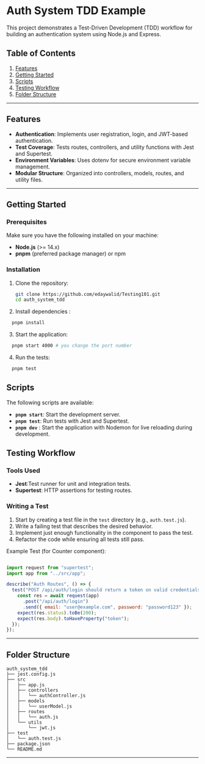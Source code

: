 # Auth System TDD Example

This project demonstrates a Test-Driven Development (TDD) workflow for building an authentication system using Node.js and Express.

## Table of Contents

1. [Features](#features)
2. [Getting Started](#getting-started)
3. [Scripts](#scripts)
4. [Testing Workflow](#testing-workflow)
5. [Folder Structure](#folder-structure)

---

## Features

- **Authentication**: Implements user registration, login, and JWT-based authentication.
- **Test Coverage**: Tests routes, controllers, and utility functions with Jest and Supertest.
- **Environment Variables**: Uses dotenv for secure environment variable management.
- **Modular Structure**: Organized into controllers, models, routes, and utility files.

---

## Getting Started

### Prerequisites

Make sure you have the following installed on your machine:

- **Node.js** (>= 14.x)
- **pnpm** (preferred package manager) or npm

### Installation

1. Clone the repository:

   ```bash
   git clone https://github.com/edaywalid/Testing101.git
   cd auth_system_tdd

2. Install dependencies :

```bash
  pnpm install
```
3. Start the application: 

```bash 
  pnpm start 4000 # you change the port number 
```

4. Run the tests:

```bash
  pnpm test
```

## Scripts

The following scripts are available:

- **`pnpm start`**: Start the development server.
- **`pnpm test`**: Run tests with Jest and Supertest.
- **`pnpm dev`** : Start the application with Nodemon for live reloading during development.


## Testing Workflow

### Tools Used

- **Jest**:Test runner for unit and integration tests.
- **Supertest**: HTTP assertions for testing routes.

### Writing a Test

1. Start by creating a test file in the `test` directory (e.g., `auth.test.js`).
2. Write a failing test that describes the desired behavior.
3. Implement just enough functionality in the component to pass the test.
4. Refactor the code while ensuring all tests still pass.

Example Test (for Counter component):

```javascript

import request from "supertest";
import app from "../src/app";

describe("Auth Routes", () => {
  test("POST /api/auth/login should return a token on valid credentials", async () => {
    const res = await request(app)
      .post("/api/auth/login")
      .send({ email: "user@example.com", password: "password123" });
    expect(res.status).toBe(200);
    expect(res.body).toHaveProperty("token");
  });
});

```

---

## Folder Structure

```
auth_system_tdd
├── jest.config.js          
├── src
│   ├── app.js              
│   ├── controllers
│   │   └── authController.js 
│   ├── models
│   │   └── userModel.js    
│   ├── routes
│   │   └── auth.js         
│   └── utils
│       └── jwt.js          
├── test
│   └── auth.test.js        
├── package.json
└── README.md
```

---

